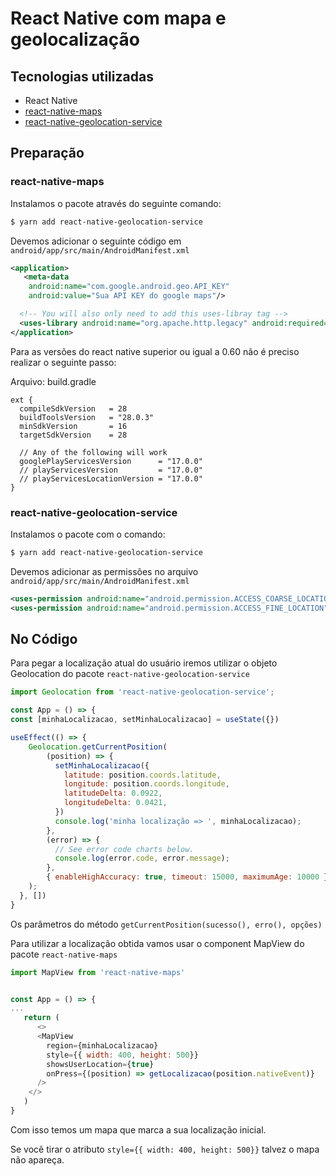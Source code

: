 # React Native com mapa e geolocalização

## Tecnologias utilizadas
- React Native
- [react-native-maps](https://github.com/react-native-community/react-native-maps)
- [react-native-geolocation-service](https://github.com/Agontuk/react-native-geolocation-service)

## Preparação
### react-native-maps

Instalamos o pacote através do seguinte comando:

```sh
$ yarn add react-native-geolocation-service
```

Devemos adicionar o seguinte código em `android/app/src/main/AndroidManifest.xml`

``` xml
<application>
   <meta-data
    android:name="com.google.android.geo.API_KEY"
    android:value="Sua API KEY do google maps"/>

  <!-- You will also only need to add this uses-libray tag -->
  <uses-library android:name="org.apache.http.legacy" android:required="false"/>
</application>
```

Para as versões do react native superior ou igual a 0.60 não é preciso realizar o seguinte passo:

Arquivo: build.gradle

```
ext {
  compileSdkVersion   = 28
  buildToolsVersion   = "28.0.3"
  minSdkVersion       = 16
  targetSdkVersion    = 28

  // Any of the following will work
  googlePlayServicesVersion      = "17.0.0"
  // playServicesVersion         = "17.0.0"
  // playServicesLocationVersion = "17.0.0"
}
```
### react-native-geolocation-service

Instalamos o pacote com o comando:

``` sh
$ yarn add react-native-geolocation-service
```

Devemos adicionar as permissões no arquivo `android/app/src/main/AndroidManifest.xml`

```xml
<uses-permission android:name="android.permission.ACCESS_COARSE_LOCATION" />
<uses-permission android:name="android.permission.ACCESS_FINE_LOCATION" />
```

## No Código

Para pegar a localização atual do usuário iremos utilizar o objeto Geolocation do pacote `react-native-geolocation-service`

``` javascript
import Geolocation from 'react-native-geolocation-service';

const App = () => {
const [minhaLocalizacao, setMinhaLocalizacao] = useState({})

useEffect(() => {
    Geolocation.getCurrentPosition(
        (position) => {
          setMinhaLocalizacao({
            latitude: position.coords.latitude,
            longitude: position.coords.longitude,
            latitudeDelta: 0.0922,
            longitudeDelta: 0.0421,
          })
          console.log('minha localização => ', minhaLocalizacao);
        },
        (error) => {
          // See error code charts below.
          console.log(error.code, error.message);
        },
        { enableHighAccuracy: true, timeout: 15000, maximumAge: 10000 }
    );
  }, [])
}
```

Os parâmetros do método `getCurrentPosition(sucesso(), erro(), opções)`

Para utilizar a localização obtida vamos usar o component MapView do pacote `react-native-maps`


``` javascript
import MapView from 'react-native-maps'


const App = () => {
...
   return (
      <>
      <MapView
        region={minhaLocalizacao}
        style={{ width: 400, height: 500}}
        showsUserLocation={true}
        onPress={(position) => getLocalizacao(position.nativeEvent)}
      />
    </>
   )
}

```

Com isso temos um mapa que marca a sua localização inicial.

Se você tirar o atributo `style={{ width: 400, height: 500}}` talvez o mapa não apareça.




